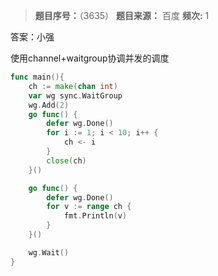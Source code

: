 > **题目序号：**（3635）
> **题目来源：** 百度
> **频次:**  1

答案：小强

使用channel+waitgroup协调并发的调度

```go
func main(){
    ch := make(chan int)
	var wg sync.WaitGroup
	wg.Add(2)
	go func() {
		defer wg.Done()
		for i := 1; i < 10; i++ {
			ch <- i
		}
		close(ch)
	}()

	go func() {
		defer wg.Done()
		for v := range ch {
			fmt.Println(v)
		}
	}()

	wg.Wait()
}
```

